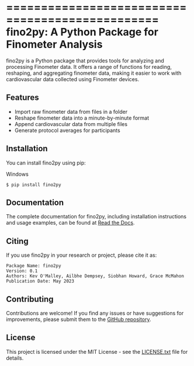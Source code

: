 ================================================
fino2py: A Python Package for Finometer Analysis
================================================

fino2py is a Python package that provides tools for analyzing and processing Finometer data. It offers a range of functions for reading, reshaping, and aggregating finometer data, making it easier to work with cardiovascular data collected using Finometer devices.

Features
--------
- Import raw finometer data from files in a folder
- Reshape finometer data into a minute-by-minute format
- Append cardiovascular data from multiple files
- Generate protocol averages for participants

Installation
------------
You can install fino2py using pip:

Windows

```
$ pip install fino2py
```


Documentation
-------------
The complete documentation for fino2py, including installation instructions and usage examples, can be found at [Read the Docs](https://your-package-docs-url).

Citing
------
If you use fino2py in your research or project, please cite it as:

```
Package Name: fino2py
Version: 0.1
Authors: Kev O'Malley, Ailbhe Dempsey, Siobhan Howard, Grace McMahon
Publication Date: May 2023
```


Contributing
------------
Contributions are welcome! If you find any issues or have suggestions for improvements, please submit them to the [GitHub repository](https://github.com/your-username/your-package).

License
-------
This project is licensed under the MIT License - see the [LICENSE.txt](LICENSE.txt) file for details.


